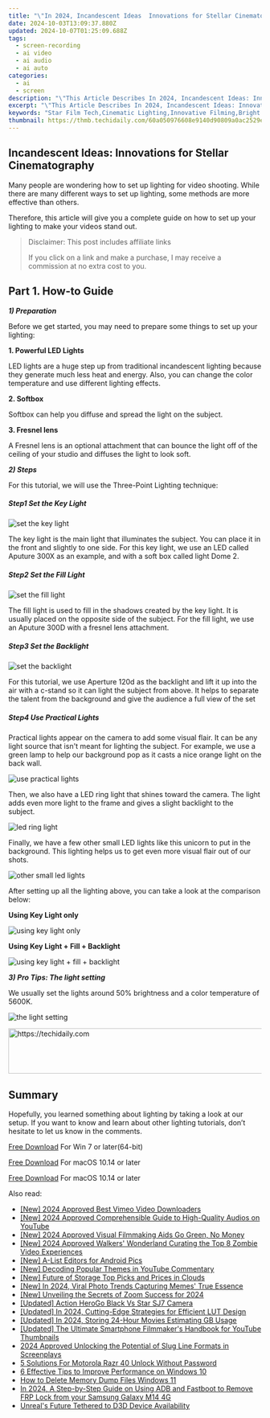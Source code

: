 ```yaml
---
title: "\"In 2024, Incandescent Ideas  Innovations for Stellar Cinematography\""
date: 2024-10-03T13:09:37.880Z
updated: 2024-10-07T01:25:09.688Z
tags: 
  - screen-recording
  - ai video
  - ai audio
  - ai auto
categories: 
  - ai
  - screen
description: "\"This Article Describes In 2024, Incandescent Ideas: Innovations for Stellar Cinematography\""
excerpt: "\"This Article Describes In 2024, Incandescent Ideas: Innovations for Stellar Cinematography\""
keywords: "Star Film Tech,Cinematic Lighting,Innovative Filming,Bright Screen Designs,Audiovisual Creativity,Luminous Cinematography,Novel Camera Tech"
thumbnail: https://thmb.techidaily.com/60a050976608e9140d90809a0ac2529ef41e9995b243e26e295a790742b88b8b.jpg
---
```


## Incandescent Ideas: Innovations for Stellar Cinematography

Many people are wondering how to set up lighting for video shooting. While there are many different ways to set up lighting, some methods are more effective than others.

Therefore, this article will give you a complete guide on how to set up your lighting to make your videos stand out.

>  Disclaimer: This post includes affiliate links
>
>  If you click on a link and make a purchase, I may receive a commission at no extra cost to you.
>

## Part 1\. How-to Guide

**_1) Preparation_**

Before we get started, you may need to prepare some things to set up your lighting:

**1\. Powerful LED Lights**

LED lights are a huge step up from traditional incandescent lighting because they generate much less heat and energy. Also, you can change the color temperature and use different lighting effects.

**2\. Softbox**

Softbox can help you diffuse and spread the light on the subject.

**3\. Fresnel lens**

A Fresnel lens is an optional attachment that can bounce the light off of the ceiling of your studio and diffuses the light to look soft.

**_2) Steps_**

For this tutorial, we will use the Three-Point Lighting technique:

##### Step1 Set the Key Light

![set the key light](https://images.wondershare.com/filmora/article-images/2022/12/make-videos-stand-out-1.jpg)

The key light is the main light that illuminates the subject. You can place it in the front and slightly to one side. For this key light, we use an LED called Aputure 300X as an example, and with a soft box called light Dome 2.

##### Step2 Set the Fill Light

![set the fill light](https://images.wondershare.com/filmora/article-images/2022/12/make-videos-stand-out-2.jpg)

The fill light is used to fill in the shadows created by the key light. It is usually placed on the opposite side of the subject. For the fill light, we use an Aputure 300D with a fresnel lens attachment.

##### Step3 Set the Backlight

![set the backlight](https://images.wondershare.com/filmora/article-images/2022/12/make-videos-stand-out-3.jpg)

For this tutorial, we use Aperture 120d as the backlight and lift it up into the air with a c-stand so it can light the subject from above. It helps to separate the talent from the background and give the audience a full view of the set

##### Step4 Use Practical Lights

Practical lights appear on the camera to add some visual flair. It can be any light source that isn't meant for lighting the subject. For example, we use a green lamp to help our background pop as it casts a nice orange light on the back wall.

![use practical lights](https://images.wondershare.com/filmora/article-images/2022/12/make-videos-stand-out-4.jpg)

Then, we also have a LED ring light that shines toward the camera. The light adds even more light to the frame and gives a slight backlight to the subject.

![led ring light](https://images.wondershare.com/filmora/article-images/2022/12/make-videos-stand-out-5.jpg)

Finally, we have a few other small LED lights like this unicorn to put in the background. This lighting helps us to get even more visual flair out of our shots.

![other small led lights](https://images.wondershare.com/filmora/article-images/2022/12/make-videos-stand-out-6.jpg)

After setting up all the lighting above, you can take a look at the comparison below:

**Using Key Light only**

![using key light only](https://images.wondershare.com/filmora/article-images/2022/12/make-videos-stand-out-7.jpg)

**Using Key Light + Fill + Backlight**

![using key light + fill + backlight](https://images.wondershare.com/filmora/article-images/2022/12/make-videos-stand-out-8.jpg)

**_3) Pro Tips: The light setting_**

We usually set the lights around 50% brightness and a color temperature of 5600K.

![the light setting](https://images.wondershare.com/filmora/article-images/2022/12/make-videos-stand-out-9.jpg)

<!-- affiliate ads begin -->
<a href="https://appsumo.8odi.net/c/5597632/2044586/7443" target="_top" id="2044586">
  <img src="//a.impactradius-go.com/display-ad/7443-2044586" border="0" alt="https://techidaily.com" width="728" height="90"/>
</a>
<img height="0" width="0" src="https://appsumo.8odi.net/i/5597632/2044586/7443" style="position:absolute;visibility:hidden;" border="0" />
<!-- affiliate ads end -->

## Summary

Hopefully, you learned something about lighting by taking a look at our setup. If you want to know and learn about other lighting tutorials, don’t hesitate to let us know in the comments.

[Free Download](https://tools.techidaily.com/wondershare/filmora/download/) For Win 7 or later(64-bit)

[Free Download](https://tools.techidaily.com/wondershare/filmora/download/) For macOS 10.14 or later

[Free Download](https://tools.techidaily.com/wondershare/filmora/download/) For macOS 10.14 or later

<ins class="adsbygoogle"
     style="display:block"
     data-ad-format="autorelaxed"
     data-ad-client="ca-pub-7571918770474297"
     data-ad-slot="1223367746"></ins>

<ins class="adsbygoogle"
     style="display:block"
     data-ad-format="autorelaxed"
     data-ad-client="ca-pub-7571918770474297"
     data-ad-slot="1223367746"></ins>



<ins class="adsbygoogle"
     style="display:block"
     data-ad-client="ca-pub-7571918770474297"
     data-ad-slot="8358498916"
     data-ad-format="auto"
     data-full-width-responsive="true"></ins>


<span class="atpl-alsoreadstyle">Also read:</span>
<div><ul>
<li><a href="https://vimeo-videos.techidaily.com/new-2024-approved-best-vimeo-video-downloaders/"><u>[New] 2024 Approved Best Vimeo Video Downloaders</u></a></li>
<li><a href="https://facebook-video-share.techidaily.com/new-2024-approved-comprehensible-guide-to-high-quality-audios-on-youtube/"><u>[New] 2024 Approved Comprehensible Guide to High-Quality Audios on YouTube</u></a></li>
<li><a href="https://fox-friendly.techidaily.com/new-2024-approved-visual-filmmaking-aids-go-green-no-money/"><u>[New] 2024 Approved Visual Filmmaking Aids Go Green, No Money</u></a></li>
<li><a href="https://digital-screen-recording.techidaily.com/new-2024-approved-walkers-wonderland-curating-the-top-8-zombie-video-experiences/"><u>[New] 2024 Approved Walkers' Wonderland Curating the Top 8 Zombie Video Experiences</u></a></li>
<li><a href="https://fox-friendly.techidaily.com/new-a-list-editors-for-android-pics/"><u>[New] A-List Editors for Android Pics</u></a></li>
<li><a href="https://fox-friendly.techidaily.com/new-decoding-popular-themes-in-youtube-commentary/"><u>[New] Decoding Popular Themes in YouTube Commentary</u></a></li>
<li><a href="https://fox-friendly.techidaily.com/new-future-of-storage-top-picks-and-prices-in-clouds/"><u>[New] Future of Storage Top Picks and Prices in Clouds</u></a></li>
<li><a href="https://fox-friendly.techidaily.com/new-in-2024-viral-photo-trends-capturing-memes-true-essence/"><u>[New] In 2024, Viral Photo Trends Capturing Memes' True Essence</u></a></li>
<li><a href="https://fox-friendly.techidaily.com/new-unveiling-the-secrets-of-zoom-success-for-2024/"><u>[New] Unveiling the Secrets of Zoom Success for 2024</u></a></li>
<li><a href="https://fox-friendly.techidaily.com/updated-action-herogo-black-vs-star-sj7-camera/"><u>[Updated] Action HeroGo Black Vs Star SJ7 Camera</u></a></li>
<li><a href="https://fox-friendly.techidaily.com/updated-in-2024-cutting-edge-strategies-for-efficient-lut-design/"><u>[Updated] In 2024, Cutting-Edge Strategies for Efficient LUT Design</u></a></li>
<li><a href="https://fox-friendly.techidaily.com/updated-in-2024-storing-24-hour-movies-estimating-gb-usage/"><u>[Updated] In 2024, Storing 24-Hour Movies Estimating GB Usage</u></a></li>
<li><a href="https://facebook-video-share.techidaily.com/updated-the-ultimate-smartphone-filmmakers-handbook-for-youtube-thumbnails/"><u>[Updated] The Ultimate Smartphone Filmmaker's Handbook for YouTube Thumbnails</u></a></li>
<li><a href="https://some-guidance.techidaily.com/2024-approved-unlocking-the-potential-of-slug-line-formats-in-screenplays/"><u>2024 Approved Unlocking the Potential of Slug Line Formats in Screenplays</u></a></li>
<li><a href="https://android-unlock.techidaily.com/5-solutions-for-motorola-razr-40-unlock-without-password-by-drfone-android/"><u>5 Solutions For Motorola Razr 40 Unlock Without Password</u></a></li>
<li><a href="https://tech-hub.techidaily.com/6-effective-tips-to-improve-performance-on-windows-10/"><u>6 Effective Tips to Improve Performance on Windows 10</u></a></li>
<li><a href="https://win-forum.techidaily.com/how-to-delete-memory-dump-files-windows-11/"><u>How to Delete Memory Dump Files Windows 11</u></a></li>
<li><a href="https://bypass-frp.techidaily.com/in-2024-a-step-by-step-guide-on-using-adb-and-fastboot-to-remove-frp-lock-from-your-samsung-galaxy-m14-4g-by-drfone-android/"><u>In 2024, A Step-by-Step Guide on Using ADB and Fastboot to Remove FRP Lock from your Samsung Galaxy M14 4G</u></a></li>
<li><a href="https://common-error.techidaily.com/unreals-future-tethered-to-d3d-device-availability/"><u>Unreal's Future Tethered to D3D Device Availability</u></a></li>
</ul></div>

